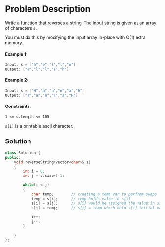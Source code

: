 # Problem Description

Write a function that reverses a string. The input string is given as an array of characters `s`.

You must do this by modifying the input array in-place with O(1) extra memory.

#### Example 1:

```c++
Input: s = ["h","e","l","l","o"]
Output: ["o","l","l","e","h"]
```


#### Example 2:

```c++
Input: s = ["H","a","n","n","a","h"]
Output: ["h","a","n","n","a","H"]
```

#### Constraints:
`1 <= s.length <= 105`

`s[i]` is a printable ascii character.


## Solution

```c++
class Solution {
public:
    void reverseString(vector<char>& s) 
    {
        int i = 0;
        int j = s.size()-1;
        
        while(i < j)
        {
            char temp;        // creating a temp var to perfrom swaps
            temp = s[i];      // temp holds value in s[i]
            s[i] = s[j];      // s[i] would be assigned the value in s[j] - half of the swap complete
            s[j] = temp;      // s[j] = temp which held s[i] initial value - full swap complete
    
            i++;
            j--;
        }
        
    }
};
```


